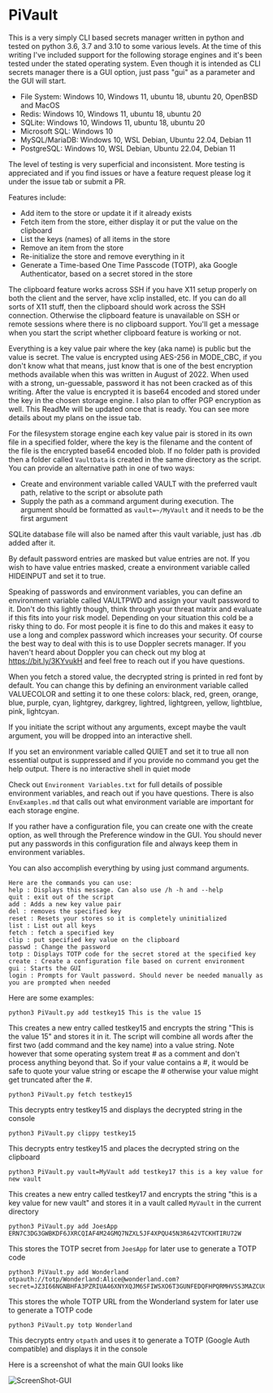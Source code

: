 # PiVault
This is a very simply CLI based secrets manager written in python and tested on python 3.6, 3.7 and 3.10 to some various levels.  At the time of this writing I've included support for the following storage engines and it's been tested under the stated operating system. Even though it is intended as CLI secrets manager there is a GUI option, just pass "gui" as a parameter and the GUI will start.

- File System: Windows 10, Windows 11, ubuntu 18, ubuntu 20, OpenBSD and MacOS
- Redis: Windows 10, Windows 11, ubuntu 18, ubuntu 20
- SQLite: Windows 10, Windows 11, ubuntu 18, ubuntu 20
- Microsoft SQL: Windows 10
- MySQL/MariaDB: Windows 10, WSL Debian, Ubuntu 22.04, Debian 11
- PostgreSQL: Windows 10, WSL Debian, Ubuntu 22.04, Debian 11

The level of testing is very superficial and inconsistent. More testing is appreciated and if you find issues or have a feature request please log it under the issue tab or submit a PR.

Features include:

- Add item to the store or update it if it already exists
- Fetch item from the store, either display it or put the value on the clipboard
- List the keys (names) of all items in the store
- Remove an item from the store
- Re-initialize the store and remove everything in it
- Generate a Time-based One Time Passcode (TOTP), aka Google Authenticator, based on a secret stored in the store

The clipboard feature works across SSH if you have X11 setup properly on both the client and the server, have xclip installed, etc. If you can do all sorts of X11 stuff, then the clipboard should work across the SSH connection. Otherwise the clipboard feature is unavailable on SSH or remote sessions where there is no clipboard support. You'll get a message when you start the script whether clipboard feature is working or not. 

Everything is a key value pair where the key (aka name) is public but the value is secret. The value is encrypted using AES-256 in MODE_CBC, if you don't know what that means, just know that is one of the best encryption methods available when this was written in August of 2022. When used with a strong, un-guessable, password it has not been cracked as of this writing.  After the value is encrypted it is base64 encoded and stored under the key in the chosen storage engine. I also plan to offer PGP encryption as well. This ReadMe will be updated once that is ready. You can see more details about my plans on the issue tab.

For the filesystem storage engine each key value pair is stored in its own file in a specified folder, where the key is the filename and the content of the file is the encrypted base64 encoded blob. If no folder path is provided then a folder called `VaultData` is created in the same directory as the script. You can provide an alternative path in one of two ways:

- Create and environment variable called VAULT with the preferred vault path, relative to the script or absolute path
- Supply the path as a command argument during execution. The argument should be formatted as `vault=~/MyVault` and it needs to be the first argument

SQLite database file will also be named after this vault variable, just has .db added after it.

By default password entries are masked but value entries are not. If you wish to have value entries masked, create a environment variable called HIDEINPUT and set it to true.

Speaking of passwords and environment variables, you can define an environment variable called VAULTPWD and assign your vault password to it. Don't do this lightly though, think through your threat matrix and evaluate if this fits into your risk model. Depending on your situation this cold be a risky thing to do. For most people it is fine to do this and makes it easy to use a long and complex password which increases your security. Of course the best way to deal with this is to use Doppler secrets manager. If you haven't heard about Doppler you can check out my blog at https://bit.ly/3KYvukH and feel free to reach out if you have questions.

When you fetch a stored value, the decrypted string is printed in red font by default. You can change this by defining an environment variable called VALUECOLOR and setting it to one these colors: black, red, green, orange, blue, purple, cyan, lightgrey, darkgrey, lightred, lightgreen, yellow, lightblue, pink, lightcyan.

If you initiate the script without any arguments, except maybe the vault argument, you will be dropped into an interactive shell. 

If you set an environment variable called QUIET and set it to true all non essential output is suppressed and if you provide no command you get the help output. There is no interactive shell in quiet mode

Check out `Environment Variables.txt` for full details of possible environment variables, and reach out if you have questions. There is also `EnvExamples.md` that calls out what environment variable are important for each storage engine.

If you rather have a configuration file, you can create one with the create option, as well through the Preference window in the GUI. You should never put any passwords in this configuration file and always keep them in environment variables. 

You can also accomplish everything by using just command arguments.

```
Here are the commands you can use:
help : Displays this message. Can also use /h -h and --help
quit : exit out of the script
add : Adds a new key value pair
del : removes the specified key
reset : Resets your stores so it is completely uninitialized
list : List out all keys
fetch : fetch a specified key
clip : put specified key value on the clipboard
passwd : Change the password
totp : Displays TOTP code for the secret stored at the specified key
create : Create a configuration file based on current environment
gui : Starts the GUI
login : Prompts for Vault password. Should never be needed manually as you are prompted when needed
```

Here are some examples:

```
python3 PiVault.py add testkey15 This is the value 15
```

This creates a new entry called testkey15 and encrypts the string "This is the value 15" and stores it in it. The script will combine all words after the first two (add command and the key name) into a value string. Note however that some operating system treat # as a comment and don't process anything beyond that. So if your value contains a #, it would be safe to quote your value string or escape the # otherwise your value might get truncated after the #.

```
python3 PiVault.py fetch testkey15
```

This decrypts entry testkey15 and displays the decrypted string in the console

```
python3 PiVault.py clippy testkey15
```

This decrypts entry testkey15 and places the decrypted string on the clipboard

```
python3 PiVault.py vault=MyVault add testkey17 this is a key value for new vault
```

This creates a new entry called testkey17 and encrypts the string "this is a key value for new vault" and stores it in a vault called `MyVault` in the current directory

```
python3 PiVault.py add JoesApp ERN7C3DG3GWBKDF6JXRCQIAF4M24GMQ7NZXL5JF4XPQU45N3R642VTCKHTIRU72W
```

This stores the TOTP secret from `JoesApp` for later use to generate a TOTP code

```
python3 PiVault.py add Wonderland otpauth://totp/Wonderland:Alice@wonderland.com?secret=JZ3I66NGNBHFA3PZRIUA46XNYXQJM6SFIWSXO6T3GUNFEDQFHPQRMHVSS3MAZCUCJZ3I66NGNBHFA3PZRIUA46XNYXQJM6SFIWSXO6T3GUNFEDQFHPQRMHVSS3MAZCUC
```

This stores the whole TOTP URL from the Wonderland system for later use to generate a TOTP code

```
python3 PiVault.py totp Wonderland
```

This decrypts entry `otpath` and uses it to generate a TOTP (Google Auth compatible) and displays it in the console

Here is a screenshot of what the main GUI looks like

![ScreenShot-GUI](D:\OneDrive\Scripts\PiVault\Screenshot-GUI.png)

